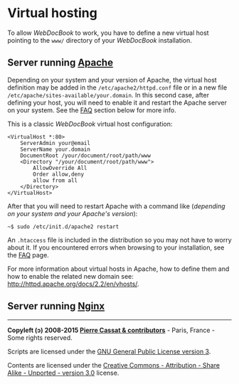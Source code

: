 Virtual hosting
===============

To allow *WebDocBook* to work, you have to define a new virtual host pointing  to the `www/` 
directory of your *WebDocBook* installation.

Server running [Apache](http://httpd.apache.org/)
---------------------

Depending on your system and your version of Apache, the virtual host definition may be added
in the `/etc/apache2/httpd.conf` file or in a new file `/etc/apache/sites-available/your.domain`.
In this second case, after defining your host, you will need to enable it and restart the
Apache server on your system. See the [FAQ](../Troubleshooting.md) section below for more info.

This is a classic *WebDocBook* virtual host configuration:

    <VirtualHost *:80>
        ServerAdmin your@email
        ServerName your.domain
        DocumentRoot /your/document/root/path/www
        <Directory "/your/document/root/path/www">
            AllowOverride All
            Order allow,deny
            allow from all
        </Directory>
    </VirtualHost>

After that you will need to restart Apache with a command like (*depending on your
system and your Apache's version*):

    ~$ sudo /etc/init.d/apache2 restart

An `.htaccess` file is included in the distribution so you may not have to worry about it.
If you encountered errors when browsing to your installation, see the [FAQ](../Troubleshooting.md) page.

For more information about virtual hosts in Apache, how to define them and how to enable the related 
new domain see: <http://httpd.apache.org/docs/2.2/en/vhosts/>.


Server running [Nginx](http://nginx.org/en/)
--------------------


----
**Copyleft (ↄ) 2008-2015 [Pierre Cassat & contributors](http://webdocbook.com/)** - Paris, France - Some rights reserved.

Scripts are licensed under the [GNU General Public License version 3](http://www.gnu.org/licenses/gpl.html).

Contents are licensed under the [Creative Commons - Attribution - Share Alike - Unported - version 3.0](http://creativecommons.org/licenses/by-sa/3.0/) license.
